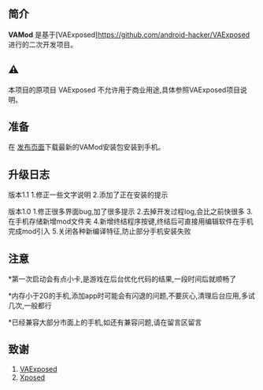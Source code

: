 简介
-----
**VAMod** 是基于[VAExposed]https://github.com/android-hacker/VAExposed 进行的二次开发项目。


⚠️
-------
本项目的原项目 VAExposed 不允许用于商业用途,具体参照VAExposed项目说明。


准备
----------
在 [发布页面]()下载最新的VAMod安装包安装到手机。


升级日志
-----------

版本1.1
1.修正一些文字说明
2.添加了正在安装的提示

版本1.0
1.修正很多界面bug,加了很多提示
2.去掉开发过程log,会比之前快很多
3.在手机存储新增mod文件夹
4.新增终结程序按键,终结后可直接用编辑软件在手机完成mod引入
5.关闭各种新编译特征,防止部分手机安装失败


注意
-----------
*第一次启动会有点小卡,是游戏在后台优化代码的结果,一段时间后就顺畅了

*内存小于2G的手机,添加app时可能会有闪退的问题,不要灰心,清理后台应用,多试几次,一般都行

*已经兼容大部分市面上的手机,如还有兼容问题,请在留言区留言


致谢
------

1. [VAExposed](https://github.com/android-hacker/VAExposed)
2. [Xposed](https://github.com/rovo89/Xposed)
 


